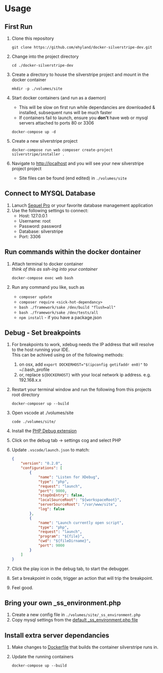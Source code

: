 # Usage

## First Run
1.  Clone this repository

    ```
    git clone https://github.com/ehyland/docker-silverstripe-dev.git
    ```

2.  Change into the project directory

    ```
    cd ./docker-silverstripe-dev
    ```

3.  Create a directory to house the silverstripe project and mount in the docker container

    ```
    mkdir -p ./volumes/site
    ```

4.  Start docker containers (and run as a daemon)  
    - This will be slow on first run while dependancies are downloaded & installed, subsequent runs will be much faster  
    - If containers fail to launch, ensure you **don't** have web or mysql servers attached to ports 80 or 3306

    ```
    docker-compose up -d
    ```

5.  Create a new silverstripe project

    ```
    docker-compose run web composer create-project silverstripe/installer .
    ```

6.  Navigate to [http://localhost](http://localhost) and you will see your new silverstripe project project  
    - Site files can be found (end edited) in `./volumes/site` 

## Connect to MYSQL Database
1.  Lanuch [Sequel Pro](https://www.sequelpro.com/) or your favorite database management application
2.  Use the following settings to connect:  
    - Host: 127.0.0.1
    - Username: root
    - Password: password
    - Database: silverstripe
    - Port: 3306

## Run commands within the docker dontainer
1.  Attach terminal to docker container  
    *think of this as ssh-ing into your container*

    ```
    docker-compose exec web bash
    ```

2.  Run any command you like, such as
    - `composer update`
    - `composer require <sick-hot-dependancy>`
    - `bash ./framework/sake /dev/build "flush=all"`
    - `bash ./framework/sake /dev/tests/all`
    - `npm install` - if you have a package.json

## Debug - Set breakpoints
1.  For breakpoints to work, xdebug needs the IP address that will resolve to the host running your IDE.  
    This can be achived using on of the following methods:
    1. on osx, add `export DOCKERHOST="$(ipconfig getifaddr en0)"` to ~/.bash_profile
    2. or, replace `${DOCKERHOST}` with your local network ip address. e.g. 192.168.x.x
2.  Restart your terminal window and run the following from this projects root directory

    ```
    docker-composer up --build
    ```

3.  Open vscode at ./volumes/site

    ```
    code ./volumes/site/
    ```

4.  Install the [PHP Debug extension](https://marketplace.visualstudio.com/items?itemName=felixfbecker.php-debug)
5.  Click on the debug tab -> settings cog and select PHP
6.  Update `.vscode/launch.json` to match:

    ```json
    {
        "version": "0.2.0",
        "configurations": [
            {
                "name": "Listen for XDebug",
                "type": "php",
                "request": "launch",
                "port": 9000,
                "stopOnEntry": false,
                "localSourceRoot": "${workspaceRoot}",
                "serverSourceRoot": "/var/www/site",
                "log": false
            },
            {
                "name": "Launch currently open script",
                "type": "php",
                "request": "launch",
                "program": "${file}",
                "cwd": "${fileDirname}",
                "port": 9000
            }
        ]
    }
    ```

7.  Click the play icon in the debug tab, to start the debugger.
8.  Set a breakpoint in code, trigger an action that will trip the breakpoint.
9.  Feel good.

## Bring your own _ss_environment.php
1.  Create a new config file in `./volumes/site/_ss_environment.php`
2.  Copy mysql settings from the [default _ss_environment.php file](dockerfiles/php5-apache2/_ss_environment.php)

## Install extra server dependancies  
1.  Make changes to [Dockerfile](dockerfiles/php5-apache2/) that builds the container silverstripe runs in.
2.  Update the running containers

    ```
    docker-compose up --build
    ```
